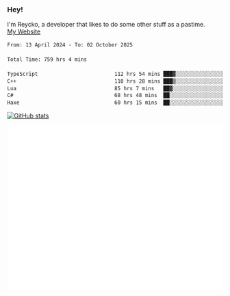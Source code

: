### Hey!
I'm Reycko, a developer that likes to do some other stuff as a pastime.  
[My Website](https://reycko.root.sx)

<!--START_SECTION:wakasection-->

```txt
From: 13 April 2024 - To: 02 October 2025

Total Time: 759 hrs 4 mins

TypeScript                         112 hrs 54 mins ███▓░░░░░░░░░░░░░░░░░░░░░   14.19 %
C++                                110 hrs 28 mins ███▒░░░░░░░░░░░░░░░░░░░░░   13.89 %
Lua                                85 hrs 7 mins   ██▓░░░░░░░░░░░░░░░░░░░░░░   10.70 %
C#                                 68 hrs 48 mins  ██░░░░░░░░░░░░░░░░░░░░░░░   08.65 %
Haxe                               60 hrs 15 mins  ██░░░░░░░░░░░░░░░░░░░░░░░   07.58 %
```

<!--END_SECTION:wakasection-->

[![GitHub stats](https://github-readme-stats.vercel.app/api?username=Reycko&show_icons=true&theme=dark&hide_title=true&count_private=true)](https://github.com/anuraghazra/github-readme-stats)

![Metrics](/github-metrics.svg)

